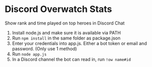 # Discord Overwatch Stats
Show rank and time played on top heroes in Discord Chat

1. Install node.js and make sure it is available via PATH
2. Run ``npm install`` in the same folder as package.json
3. Enter your credentials into app.js. Either a bot token or email and password. (Only use 1 method)
4. Run ``node app.js``
5. In a Discord channel the bot can read in, run ``!ow name#id``
